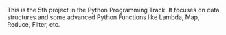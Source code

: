 This is the 5th project in the Python Programming Track.
It focuses on data structures and some advanced Python Functions like Lambda, Map, Reduce, Filter, etc.

